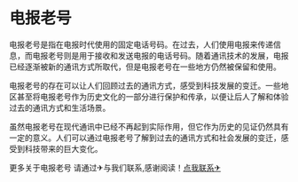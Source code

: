 # 电报老号

电报老号是指在电报时代使用的固定电话号码。在过去，人们使用电报来传递信息，而电报老号则是用于接收和发送电报的电话号码。随着通讯技术的发展，电报已经逐渐被新的通讯方式所取代，但是电报老号在一些地方仍然被保留和使用。

电报老号的存在可以让人们回顾过去的通讯方式，感受到科技发展的变迁。一些地区甚至将电报老号作为历史文化的一部分进行保护和传承，以便让后人了解和体验过去的通讯方式和生活场景。

虽然电报老号在现代通讯中已经不再起到实际作用，但它作为历史的见证仍然具有一定的意义。人们可以通过电报老号了解到过去的通讯方式和社会发展的变迁，感受到科技带来的巨大变化。

更多关于电报老号 请通过✈与我们联系,感谢阅读！[点我联系✈](https://vip.G208.com)